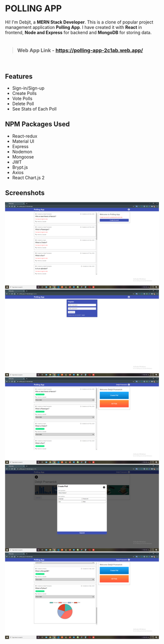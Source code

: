 # POLLING APP

Hi! I'm Debjit, a **MERN Stack Developer**. This is a clone of popular project management application **Polling App**. I have created it with **React** in frontend,  **Node and Express** for backend and **MongoDB** for storing data.
<br>
<br>
> ### Web App Link - https://polling-app-2c1ab.web.app/


<br>

## Features

- Sign-in/Sign-up
- Create Polls
- Vote Polls
- Delete Poll
- See Stats of Each Poll

##  NPM Packages Used

- React-redux
- Material UI
- Express
- Nodemon
- Mongoose
- JWT
- Brypt.js
- Axios
- React Chart.js 2

## Screenshots

<img src="./screenshots/ss1.png" alt=""/>
<br>
<img src="./screenshots/ss2.png" alt=""/>
<br>
<img src="./screenshots/ss3.png" alt=""/>
<br>
<img src="./screenshots/ss4.png" alt=""/>
<br>
<img src="./screenshots/ss5.png" alt=""/>
<br>
